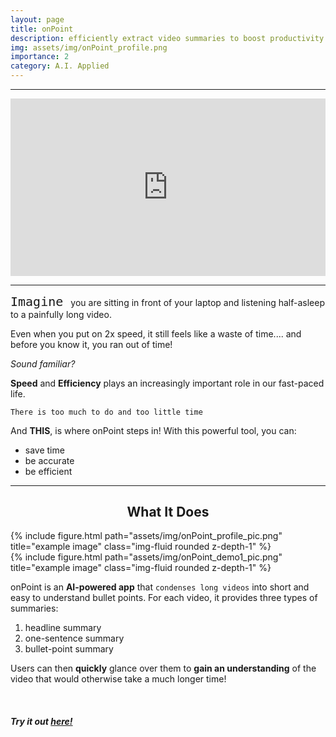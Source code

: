 ```yaml
---
layout: page
title: onPoint
description: efficiently extract video summaries to boost productivity!
img: assets/img/onPoint_profile.png
importance: 2
category: A.I. Applied
---
```



***

<style>
.video-holder {
  position: relative;
  width: 100%;
  height: 0;
  padding-bottom: 56.25%;
  overflow: hidden;
}
.video-holder iframe {
  position: absolute;
  top: 0;
  left: 0;
  width: 100%;
  height: 100%;
}
</style>

<div class="video-holder">
  <iframe width="560"
          height="315" 
          src="https://www.youtube.com/embed/8VBlOwuoFNg?si=5lFK5C7VZOGoJkUu"
          frameborder="0" 
          allowfullscreen></iframe>
</div>

***

<TT> <font size = "+2"> Imagine </font> </TT> you are sitting in front of your laptop and listening half-asleep to a painfully long video. 

Even when you put on 2x speed, it still feels like a waste of time.... and before you know it, you ran out of time!

<i>Sound familiar?</i>

<b>Speed</b> and <b>Efficiency</b> plays an increasingly important role in our fast-paced life. 

`There is too much to do and too little time`

And <b>THIS</b>, is where onPoint steps in!
With this powerful tool, you can:
<ul class="fa-ul">
  <li><i class="fa-li fa fa-check-square"></i>save time</li>
  <li><i class="fa-li fa fa-check-square"></i>be accurate</li>
  <li><i class="fa-li fa fa-check-square"></i>be efficient</li>
</ul>

***

<h2 style="text-align:center"> What It Does </h2>


<div class="row justify-content-sm-center">
    <div class="col-sm-5 mt-3 mt-md-0">
        {% include figure.html path="assets/img/onPoint_profile_pic.png" title="example image" class="img-fluid rounded z-depth-1" %}
    </div>
    <div class="col-sm-6 mt-3 mt-md-0">
        {% include figure.html path="assets/img/onPoint_demo1_pic.png" title="example image" class="img-fluid rounded z-depth-1" %}
    </div>
</div>

onPoint is an <b>AI-powered app</b> that `condenses long videos` into short and easy to understand bullet points. 
For each video, it provides three types of summaries:
<ol type="1">
  <li>headline summary</li>
  <li>one-sentence summary</li>
  <li>bullet-point summary</li>
</ol>

Users can then <b>quickly</b> glance over them to <b>gain an understanding</b> of the video that would otherwise take a much longer time!

<br>

<h5> Try it out <a href = "https://inhouse.up.railway.app/"> here! </a>  </h5>





























































